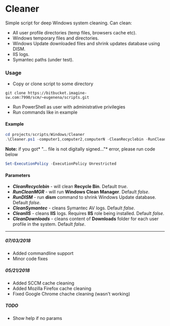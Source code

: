 # Cleaner

Simple script for deep Windows system cleaning. Can clean:

  - All user profile directories (temp files, browsers cache etc).
  - Windows temporary files and directories.
  - Windows Update downloaded files and shrink updates database using DISM. 
  - IIS logs.
  - Symantec paths (under test).

### Usage
 - Copy or clone script to some directory
 ```shell
git clone https://bitbucket.imagine-sw.com:7990/scm/~eugenena/scripts.git
 ```
 - Run PowerShell as user with administrative privilegies
 - Run commands like in example


#### Example

```powershell
cd projects/scripts/Windows/Cleaner
.\Cleaner.ps1 -computer1,computer2,computerN -CleanRecyclebin -RunCleanMGR -RunDISM -CleanSymantec-CleanIIS -CleanDownloads 
```
**Note:** if you got* "... file is not digitally signed..."* error, please run code below
```powershell
Set-ExecutionPolicy -ExecutionPolicy Unrestricted
```
#### Parameters
 - ***CleanRecyclebin*** - will clean **Recycle Bin**. Default *true*.
 - ***RunCleanMGR*** - will run **Windows Clean Manager**. Default *false*.
 - ***RunDISM*** - run **dism** command to shrink Windows Update database. Default *false*.
 - ***CleanSymantec*** - cleans Symantec AV logs.  Default *false*.
 - ***CleanIIS*** - cleans **IIS** logs. Requires **IIS** role being installed. Default *false*.
 - ***CleanDownloads*** - cleans content of **Downloads** folder for each user profile in the system. Default *false*.
------------

##### 07/03/2018
 - Added commandline support
 - Minor code fixes

##### 05/21/2018
 - Added SCCM cache cleaning
 - Added Mozilla Firefox cache cleaning
 - Fixed Google Chrome chache cleaning (wasn't working)
 
##### TODO
 - Show help if no params



